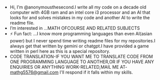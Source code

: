 -  Hi, I’m @anonymousthesecond.I write all my code on a decade old computer with 4GB ram and an intel core i3 processor and an AI that looks for and solves mistakes in my code and another AI to write the readme file.
-  I’m interested in ...MATH OFCOURSE AND RELATED SUBJECTS
- ⚡ Fun fact: ...I know more programming languages than even AI(asian power) but I never spend time writing readme files for my repositories.I always get that written by gemini or chatgpt.I have provided a game written in perl here as this is a special repository.
- CODE TRANSLATION-IF YOU WANT ME TO TRANSLATE CODE FROM ONE PROGRAMMING LANGUAGE TO ANOTHER,OR IF YOU HAVE ANY ENQUIRIES OR ANYTHING WORK-RELATED,MAIL ME AT- mathg5576@gmail.com
  I'll respond if it falls within my skills.

<!---
anonymousthesecond/anonymousthesecond is a ✨ special ✨ repository because its `README.md` (this file) appears on your GitHub profile.
You can click the Preview link to take a look at your changes.
--->
